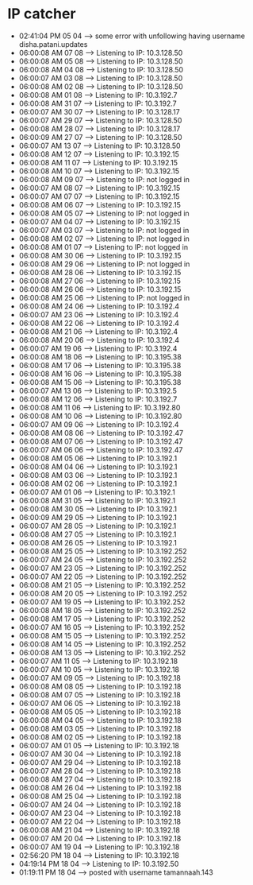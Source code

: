 # IP catcher
-	02:41:04 PM 05 04 --> some error with unfollowing having username disha.patani.updates
-	06:00:08 AM 07 08 --> Listening to IP: 10.3.128.50
-	06:00:08 AM 05 08 --> Listening to IP: 10.3.128.50
-	06:00:08 AM 04 08 --> Listening to IP: 10.3.128.50
-	06:00:07 AM 03 08 --> Listening to IP: 10.3.128.50
-	06:00:08 AM 02 08 --> Listening to IP: 10.3.128.50
-	06:00:08 AM 01 08 --> Listening to IP: 10.3.192.7
-	06:00:08 AM 31 07 --> Listening to IP: 10.3.192.7
-	06:00:07 AM 30 07 --> Listening to IP: 10.3.128.17
-	06:00:07 AM 29 07 --> Listening to IP: 10.3.128.50
-	06:00:08 AM 28 07 --> Listening to IP: 10.3.128.17
-	06:00:09 AM 27 07 --> Listening to IP: 10.3.128.50
-	06:00:07 AM 13 07 --> Listening to IP: 10.3.128.50
-	06:00:08 AM 12 07 --> Listening to IP: 10.3.192.15
-	06:00:08 AM 11 07 --> Listening to IP: 10.3.192.15
-	06:00:08 AM 10 07 --> Listening to IP: 10.3.192.15
-	06:00:08 AM 09 07 --> Listening to IP: not logged in
-	06:00:07 AM 08 07 --> Listening to IP: 10.3.192.15
-	06:00:07 AM 07 07 --> Listening to IP: 10.3.192.15
-	06:00:08 AM 06 07 --> Listening to IP: 10.3.192.15
-	06:00:08 AM 05 07 --> Listening to IP: not logged in
-	06:00:07 AM 04 07 --> Listening to IP: 10.3.192.15
-	06:00:07 AM 03 07 --> Listening to IP: not logged in
-	06:00:08 AM 02 07 --> Listening to IP: not logged in
-	06:00:08 AM 01 07 --> Listening to IP: not logged in
-	06:00:08 AM 30 06 --> Listening to IP: 10.3.192.15
-	06:00:08 AM 29 06 --> Listening to IP: not logged in
-	06:00:08 AM 28 06 --> Listening to IP: 10.3.192.15
-	06:00:08 AM 27 06 --> Listening to IP: 10.3.192.15
-	06:00:08 AM 26 06 --> Listening to IP: 10.3.192.15
-	06:00:08 AM 25 06 --> Listening to IP: not logged in
-	06:00:08 AM 24 06 --> Listening to IP: 10.3.192.4
-	06:00:07 AM 23 06 --> Listening to IP: 10.3.192.4
-	06:00:08 AM 22 06 --> Listening to IP: 10.3.192.4
-	06:00:08 AM 21 06 --> Listening to IP: 10.3.192.4
-	06:00:08 AM 20 06 --> Listening to IP: 10.3.192.4
-	06:00:07 AM 19 06 --> Listening to IP: 10.3.192.4
-	06:00:08 AM 18 06 --> Listening to IP: 10.3.195.38
-	06:00:08 AM 17 06 --> Listening to IP: 10.3.195.38
-	06:00:08 AM 16 06 --> Listening to IP: 10.3.195.38
-	06:00:08 AM 15 06 --> Listening to IP: 10.3.195.38
-	06:00:07 AM 13 06 --> Listening to IP: 10.3.192.5
-	06:00:08 AM 12 06 --> Listening to IP: 10.3.192.7
-	06:00:08 AM 11 06 --> Listening to IP: 10.3.192.80
-	06:00:08 AM 10 06 --> Listening to IP: 10.3.192.80
-	06:00:07 AM 09 06 --> Listening to IP: 10.3.192.4
-	06:00:08 AM 08 06 --> Listening to IP: 10.3.192.47
-	06:00:08 AM 07 06 --> Listening to IP: 10.3.192.47
-	06:00:07 AM 06 06 --> Listening to IP: 10.3.192.47
-	06:00:08 AM 05 06 --> Listening to IP: 10.3.192.1
-	06:00:08 AM 04 06 --> Listening to IP: 10.3.192.1
-	06:00:08 AM 03 06 --> Listening to IP: 10.3.192.1
-	06:00:08 AM 02 06 --> Listening to IP: 10.3.192.1
-	06:00:07 AM 01 06 --> Listening to IP: 10.3.192.1
-	06:00:08 AM 31 05 --> Listening to IP: 10.3.192.1
-	06:00:08 AM 30 05 --> Listening to IP: 10.3.192.1
-	06:00:09 AM 29 05 --> Listening to IP: 10.3.192.1
-	06:00:07 AM 28 05 --> Listening to IP: 10.3.192.1
-	06:00:08 AM 27 05 --> Listening to IP: 10.3.192.1
-	06:00:08 AM 26 05 --> Listening to IP: 10.3.192.1
-	06:00:08 AM 25 05 --> Listening to IP: 10.3.192.252
-	06:00:07 AM 24 05 --> Listening to IP: 10.3.192.252
-	06:00:07 AM 23 05 --> Listening to IP: 10.3.192.252
-	06:00:07 AM 22 05 --> Listening to IP: 10.3.192.252
-	06:00:08 AM 21 05 --> Listening to IP: 10.3.192.252
-	06:00:08 AM 20 05 --> Listening to IP: 10.3.192.252
-	06:00:07 AM 19 05 --> Listening to IP: 10.3.192.252
-	06:00:08 AM 18 05 --> Listening to IP: 10.3.192.252
-	06:00:08 AM 17 05 --> Listening to IP: 10.3.192.252
-	06:00:07 AM 16 05 --> Listening to IP: 10.3.192.252
-	06:00:08 AM 15 05 --> Listening to IP: 10.3.192.252
-	06:00:08 AM 14 05 --> Listening to IP: 10.3.192.252
-	06:00:08 AM 13 05 --> Listening to IP: 10.3.192.252
-	06:00:07 AM 11 05 --> Listening to IP: 10.3.192.18
-	06:00:07 AM 10 05 --> Listening to IP: 10.3.192.18
-	06:00:07 AM 09 05 --> Listening to IP: 10.3.192.18
-	06:00:08 AM 08 05 --> Listening to IP: 10.3.192.18
-	06:00:08 AM 07 05 --> Listening to IP: 10.3.192.18
-	06:00:07 AM 06 05 --> Listening to IP: 10.3.192.18
-	06:00:08 AM 05 05 --> Listening to IP: 10.3.192.18
-	06:00:08 AM 04 05 --> Listening to IP: 10.3.192.18
-	06:00:08 AM 03 05 --> Listening to IP: 10.3.192.18
-	06:00:08 AM 02 05 --> Listening to IP: 10.3.192.18
-	06:00:07 AM 01 05 --> Listening to IP: 10.3.192.18
-	06:00:07 AM 30 04 --> Listening to IP: 10.3.192.18
-	06:00:07 AM 29 04 --> Listening to IP: 10.3.192.18
-	06:00:07 AM 28 04 --> Listening to IP: 10.3.192.18
-	06:00:08 AM 27 04 --> Listening to IP: 10.3.192.18
-	06:00:08 AM 26 04 --> Listening to IP: 10.3.192.18
-	06:00:08 AM 25 04 --> Listening to IP: 10.3.192.18
-	06:00:07 AM 24 04 --> Listening to IP: 10.3.192.18
-	06:00:07 AM 23 04 --> Listening to IP: 10.3.192.18
-	06:00:07 AM 22 04 --> Listening to IP: 10.3.192.18
-	06:00:08 AM 21 04 --> Listening to IP: 10.3.192.18
-	06:00:07 AM 20 04 --> Listening to IP: 10.3.192.18
-	06:00:07 AM 19 04 --> Listening to IP: 10.3.192.18
-	02:56:20 PM 18 04 --> Listening to IP: 10.3.192.18
-	04:19:14 PM 18 04 --> Listening to IP: 10.3.192.50
-	01:19:11 PM 18 04 --> posted with username tamannaah.143